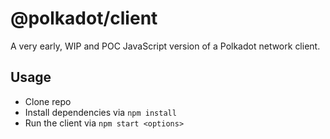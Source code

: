 # @polkadot/client

A very early, WIP and POC JavaScript version of a Polkadot network client.

## Usage

- Clone repo
- Install dependencies via `npm install`
- Run the client via `npm start <options>`
